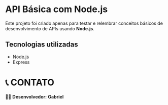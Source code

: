 # API Básica com Node.js

Este projeto foi criado apenas para testar e relembrar conceitos básicos de desenvolvimento de APIs usando **Node.js**.

## Tecnologias utilizadas
- Node.js
- Express 

# 📞 CONTATO  

👨‍💻 **Desenvolvedor:** **Gabriel** 
